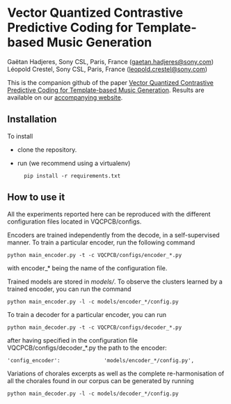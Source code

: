 # Vector Quantized Contrastive Predictive Coding for Template-based Music Generation
Gaëtan Hadjeres, Sony CSL, Paris, France (gaetan.hadjeres@sony.com)\
Léopold Crestel, Sony CSL, Paris, France (leopold.crestel@sony.com)

This is the companion github of the paper 
[Vector Quantized Contrastive Predictive Coding for Template-based Music Generation](https://arxiv.org/abs/2004.10120).
Results are available on our [accompanying website](https://sonycslparis.github.io/vqcpc-bach/).

## Installation
To install
- clone the repository.
- run (we recommend using a virtualenv) 
        
        pip install -r requirements.txt

## How to use it
All the experiments reported here can be reproduced with the different configuration files located in VQCPCB/configs.

Encoders are trained independently from the decode, in a self-supervised manner.
To train a particular encoder, run the following command

    python main_encoder.py -t -c VQCPCB/configs/encoder_*.py

with encoder_* being the name of the configuration file. 

Trained models are stored in *models/*.
To observe the clusters learned by a trained encoder, you can run the command

    python main_encoder.py -l -c models/encoder_*/config.py
    
To train a decoder for a particular encoder, you can run

    python main_decoder.py -t -c VQCPCB/configs/decoder_*.py 
    
after having specified in the configuration file VQCPCB/configs/decoder_*.py the path to the encoder:

    'config_encoder':              'models/encoder_*/config.py',
    
Variations of chorales excerpts 
as well as the complete re-harmonisation of all the chorales found in our corpus can be generated by running

    python main_decoder.py -l -c models/decoder_*/config.py 
